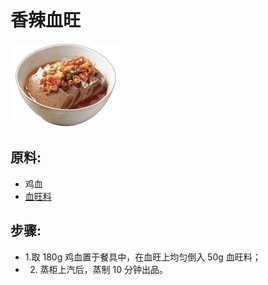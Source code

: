 # 香辣血旺

![香辣血旺](../images/香辣血旺.png)


## 原料: 
- 鸡血
- [血旺料](/配料/血旺料.md)

## 步骤:
- 1.取 180g 鸡血置于餐具中，在血旺上均匀倒入 50g 血旺料；
- 2. 蒸柜上汽后，蒸制 10 分钟出品。
